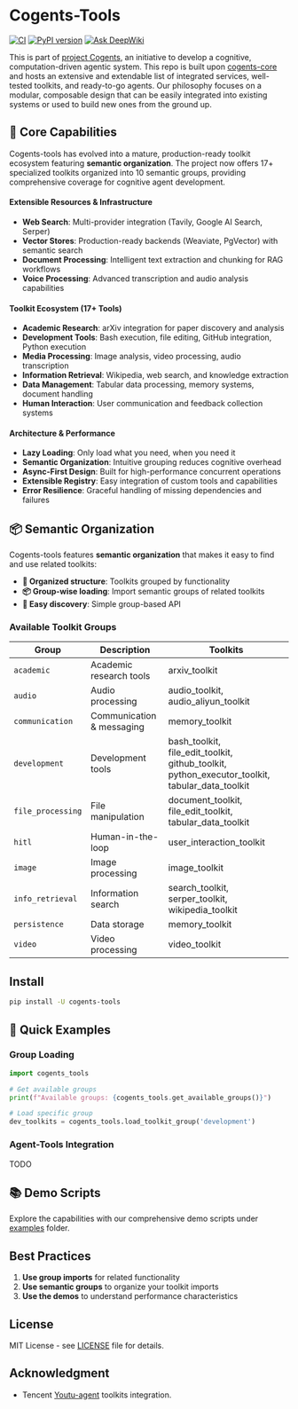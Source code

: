 # Cogents-Tools

[![CI](https://github.com/mirasurf/cogents-tools/actions/workflows/ci.yml/badge.svg)](https://github.com/mirasurf/cogents-tools/actions/workflows/ci.yml)
[![PyPI version](https://img.shields.io/pypi/v/cogents-tools.svg)](https://pypi.org/project/cogents-tools/)
[![Ask DeepWiki](https://deepwiki.com/badge.svg)](https://deepwiki.com/mirasurf/cogents-tools)

This is part of [project Cogents](https://github.com/mirasurf/cogents), an initiative to develop a cognitive, computation-driven agentic system. This repo is built upon [cogents-core](https://github.com/mirasurf/cogents-core) and hosts an extensive and extendable list of integrated services, well-tested toolkits, and ready-to-go agents. Our philosophy focuses on a modular, composable design that can be easily integrated into existing systems or used to build new ones from the ground up.

## 🎯 Core Capabilities

Cogents-tools has evolved into a mature, production-ready toolkit ecosystem featuring **semantic organization**. The project now offers 17+ specialized toolkits organized into 10 semantic groups, providing comprehensive coverage for cognitive agent development.

#### Extensible Resources & Infrastructure
- **Web Search**: Multi-provider integration (Tavily, Google AI Search, Serper)
- **Vector Stores**: Production-ready backends (Weaviate, PgVector) with semantic search
- **Document Processing**: Intelligent text extraction and chunking for RAG workflows
- **Voice Processing**: Advanced transcription and audio analysis capabilities

#### Toolkit Ecosystem (17+ Tools)
- **Academic Research**: arXiv integration for paper discovery and analysis
- **Development Tools**: Bash execution, file editing, GitHub integration, Python execution
- **Media Processing**: Image analysis, video processing, audio transcription
- **Information Retrieval**: Wikipedia, web search, and knowledge extraction
- **Data Management**: Tabular data processing, memory systems, document handling
- **Human Interaction**: User communication and feedback collection systems

#### Architecture & Performance
- **Lazy Loading**: Only load what you need, when you need it
- **Semantic Organization**: Intuitive grouping reduces cognitive overhead
- **Async-First Design**: Built for high-performance concurrent operations
- **Extensible Registry**: Easy integration of custom tools and capabilities
- **Error Resilience**: Graceful handling of missing dependencies and failures

## 📦 Semantic Organization

Cogents-tools features **semantic organization** that makes it easy to find and use related toolkits:

- **🎯 Organized structure**: Toolkits grouped by functionality
- **📦 Group-wise loading**: Import semantic groups of related toolkits
- **🔧 Easy discovery**: Simple group-based API

### Available Toolkit Groups

| Group | Description | Toolkits |
|-------|-------------|----------|
| `academic` | Academic research tools | arxiv_toolkit |
| `audio` | Audio processing | audio_toolkit, audio_aliyun_toolkit |
| `communication` | Communication & messaging | memory_toolkit |
| `development` | Development tools | bash_toolkit, file_edit_toolkit, github_toolkit, python_executor_toolkit, tabular_data_toolkit |
| `file_processing` | File manipulation | document_toolkit, file_edit_toolkit, tabular_data_toolkit |
| `hitl` | Human-in-the-loop | user_interaction_toolkit |
| `image` | Image processing | image_toolkit |
| `info_retrieval` | Information search | search_toolkit, serper_toolkit, wikipedia_toolkit |
| `persistence` | Data storage | memory_toolkit |
| `video` | Video processing | video_toolkit |

## Install

```bash
pip install -U cogents-tools
```

## 🚀 Quick Examples

### Group Loading

```python
import cogents_tools

# Get available groups
print(f"Available groups: {cogents_tools.get_available_groups()}")

# Load specific group
dev_toolkits = cogents_tools.load_toolkit_group('development')
```

### Agent-Tools Integration

TODO

## 📚 Demo Scripts

Explore the capabilities with our comprehensive demo scripts under [examples](./examples) folder.

## Best Practices

1. **Use group imports** for related functionality
2. **Use semantic groups** to organize your toolkit imports
3. **Use the demos** to understand performance characteristics

## License

MIT License - see [LICENSE](LICENSE) file for details.

## Acknowledgment

- Tencent [Youtu-agent](https://github.com/Tencent/Youtu-agent) toolkits integration.
